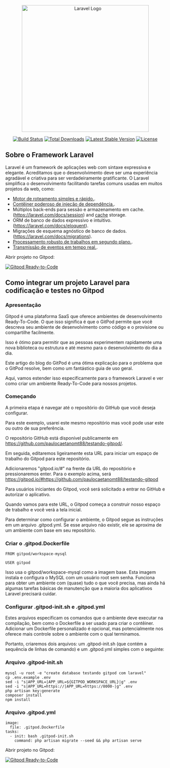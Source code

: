 <p align="center"><a href="https://laravel.com" target="_blank"><img src="https://raw.githubusercontent.com/laravel/art/master/logo-lockup/5%20SVG/2%20CMYK/1%20Full%20Color/laravel-logolockup-cmyk-red.svg" width="400" alt="Laravel Logo"></a></p>

<p align="center">
<a href="https://travis-ci.org/laravel/framework"><img src="https://travis-ci.org/laravel/framework.svg" alt="Build Status"></a>
<a href="https://packagist.org/packages/laravel/framework"><img src="https://img.shields.io/packagist/dt/laravel/framework" alt="Total Downloads"></a>
<a href="https://packagist.org/packages/laravel/framework"><img src="https://img.shields.io/packagist/v/laravel/framework" alt="Latest Stable Version"></a>
<a href="https://packagist.org/packages/laravel/framework"><img src="https://img.shields.io/packagist/l/laravel/framework" alt="License"></a>
</p>

## Sobre o Framework Laravel

Laravel é um framework de aplicações web com sintaxe expressiva e elegante. Acreditamos que o desenvolvimento deve ser uma experiência agradável e criativa para ser verdadeiramente gratificante. O Laravel simplifica o desenvolvimento facilitando tarefas comuns usadas em muitos projetos da web, como:

- [Motor de roteamento simples e rápido.](https://laravel.com/docs/routing).
- [Contêiner poderoso de injeção de dependência.](https://laravel.com/docs/container).
- Múltiplos back-ends para sessão e armazenamento em cache. (https://laravel.com/docs/session) and [cache](https://laravel.com/docs/cache) storage.
- ORM de banco de dados expressivo e intuitivo.(https://laravel.com/docs/eloquent).
- Migrações de esquema agnóstico de banco de dados.(https://laravel.com/docs/migrations).
- [Processamento robusto de trabalhos em segundo plano.](https://laravel.com/docs/queues).
- [Transmissão de eventos em tempo real.](https://laravel.com/docs/broadcasting).

<p> Abrir projeto no Gitpod: </p>

[![Gitpod Ready-to-Code](https://img.shields.io/badge/Gitpod-Ready--to--Code-blue?logo=gitpod)](https://gitpod.io/#https://github.com/paulocaetanomt88/testando-gitpod)


## Como integrar um projeto Laravel para codificação e testes no Gitpod

### Apresentação
Gitpod é uma plataforma SaaS que oferece ambientes de desenvolvimento Ready-To-Code. O que isso significa é que o GitPod permite que você descreva seu ambiente de desenvolvimento como código e o provisione ou compartilhe facilmente.

Isso é ótimo para permitir que as pessoas experimentem rapidamente uma nova biblioteca ou estrutura e até mesmo para o desenvolvimento do dia a dia.

Este artigo do blog do GitPod é uma ótima explicação para o problema que o GitPod resolve, bem como um fantástico guia de uso geral.

Aqui, vamos estender isso especificamente para o framework Laravel e ver como criar um ambiente Ready-To-Code para nossos projetos.

### Começando
A primeira etapa é navegar até o repositório do GitHub que você deseja configurar.

Para este exemplo, usarei este mesmo repositório mas você pode usar este ou outro de sua preferência.

O repositório GitHub está disponível publicamente em https://github.com/paulocaetanomt88/testando-gitpod/.

Em seguida, editaremos ligeiramente esta URL para iniciar um espaço de trabalho do Gitpod para este repositório.

Adicionaremos "gitpod.io/#" na frente da URL do repositório e pressionaremos enter. Para o exemplo acima, será https://gitpod.io/#https://github.com/paulocaetanomt88/testando-gitpod

Para usuários iniciantes do Gitpod, você será solicitado a entrar no GitHub e autorizar o aplicativo.

Quando vamos para este URL, o Gitpod começa a construir nosso espaço de trabalho e você verá a tela inicial.

Para determinar como configurar o ambiente, o Gitpod segue as instruções em um arquivo .gitpod.yml. Se esse arquivo não existir, ele se aproxima de um ambiente com base em seu repositório.

### Criar o .gitpod.Dockerfile
```
FROM gitpod/workspace-mysql               

USER gitpod
```
Isso usa o gitpod/workspace-mysql como a imagem base. Esta imagem instala e configura o MySQL com um usuário root sem senha.
Funciona para obter um ambiente com (quase) tudo o que você precisa, mas ainda há algumas tarefas básicas de manutenção que a maioria dos aplicativos Laravel precisará cuidar.

### Configurar .gitpod-init.sh e .gitpod.yml
Estes arquivos especificam os comandos que o ambiente deve executar na compilação, bem como o Dockerfile a ser usado para criar o contêiner. Adicionar um Dockerfile personalizado é opcional, mas potencialmente nos oferece mais controle sobre o ambiente com o qual terminamos.

Portanto, criaremos dois arquivos: um .gitpod-init.sh (que contém a sequência de linhas de comando) e um .gitpod.yml simples com o seguinte:

### Arquivo .gitpod-init.sh
```
mysql -u root -e "create database testando gitpod com laravel"
cp .env.example .env
sed -i "s|APP_URL=|APP_URL=${GITPOD_WORKSPACE_URL}|g" .env
sed -i "s|APP_URL=https://|APP_URL=https://8000-|g" .env
php artisan key:generate
composer install
npm install
```

### Arquivo .gitpod.yml
```
image:
  file: .gitpod.Dockerfile
tasks:
  - init: bash .gitpod-init.sh
    command: php artisan migrate --seed && php artisan serve
```

<p> Abrir projeto no Gitpod: </p>

[![Gitpod Ready-to-Code](https://img.shields.io/badge/Gitpod-Ready--to--Code-blue?logo=gitpod)](https://gitpod.io/#https://github.com/paulocaetanomt88/testando-gitpod)
